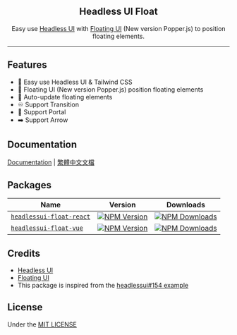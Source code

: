 <h2 align="center">Headless UI Float</h2>

<p align="center">
  Easy use <a href="https://headlessui.dev/">Headless UI</a> with <a href="https://floating-ui.com/">Floating UI</a> (New version Popper.js) to position floating elements.
</p>

<hr>

## Features

* 💙 Easy use Headless UI & Tailwind CSS
* 💬 Floating UI (New version Popper.js) position floating elements
* 🔔 Auto-update floating elements
* ♾️ Support Transition
* 🚪 Support Portal
* ➡️ Support Arrow

## Documentation

[Documentation](https://headlessui-float.vercel.app/) | [繁體中文文檔](https://headlessui-float.vercel.app/zh-tw/)

## Packages

| Name                                      | Version                                         | Downloads                                           |
| ----------------------------------------- | ----------------------------------------------- | --------------------------------------------------- |
| [`headlessui-float-react`][react-link-gh] | [![NPM Version][react-version]][react-link-npm] | [![NPM Downloads][react-downloads]][react-link-npm] |
| [`headlessui-float-vue`][vue-link-gh]     | [![NPM Version][vue-version]][vue-link-npm]     | [![NPM Downloads][vue-downloads]][vue-link-npm]     |

[react-version]: https://img.shields.io/npm/v/headlessui-float-react?style=flat-square
[react-downloads]: https://img.shields.io/npm/dt/headlessui-float-react?style=flat-square
[vue-version]: https://img.shields.io/npm/v/headlessui-float-vue?style=flat-square
[vue-downloads]: https://img.shields.io/npm/dt/headlessui-float-vue?style=flat-square

[react-link-gh]: https://github.com/ycs77/headlessui-float/tree/main/packages/headlessui-float-react
[react-link-npm]: https://www.npmjs.com/package/headlessui-float-react
[vue-link-gh]: https://github.com/ycs77/headlessui-float/tree/main/packages/headlessui-float-vue
[vue-link-npm]: https://www.npmjs.com/package/headlessui-float-vue

## Credits

* [Headless UI](https://headlessui.dev/)
* [Floating UI](https://floating-ui.com/)
* This package is inspired from the [headlessui#154 example](https://github.com/tailwindlabs/headlessui/issues/154)

## License
Under the [MIT LICENSE](LICENSE.md)
